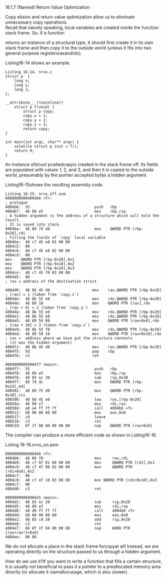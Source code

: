 16.1.7 \(Named\) Return Value Optimization

Copy elision and return value optimization allow us to eliminate unnecessary copy operations.  
 Recall that naively speaking, local variables are created inside the function stack frame. So, if a function

returns an instance of a structural type, it should first create it in its own stack frame and then copy it to the outside world \(unless it fits into two general purpose registersraxandrdx\).

Listing16-14 shows an example.

```
Listing 16-14. nrvo.c
struct p  {
    long x;
    long y;
    long z;
};

__attribute__ ((noinline))
    struct p f(void) {
        struct p copy;
        copy.x = 1;
        copy.y = 2;
        copy.z = 3;
        return copy;
}

int main(int argc, char** argv) {
    volatile struct p inst = f();
    return 0;
}
```

An instance ofstruct pcalledcopyis created in the stack frame off. Its fields are populated with values 1, 2, and 3, and then it is copied to the outside world, presumably by the pointer accepted byfas a hidden argument.

Listing16-15shows the resulting assembly code.

    Listing 16-15. nrvo_off.asm
    00000000004004b6 <f>:
    ; prologue
    4004b6:  55                             push   rbp
    4004b7:  48 89 e5                       mov    rbp,rsp
    ; A hidden argument is the address of a structure which will hold the  result.
    ; It is saved into stack.
    4004ba:  48 89 7d d8                    mov    QWORD PTR [rbp-0x28],rdi
    ; Filling the fields of `copy` local variable
    4004be:  48 c7 45 e0 01 00 00
    4004c5:  00
    4004c6:  48 c7 45 e8 02 00 00
    4004cd:  00
    mov    QWORD PTR [rbp-0x20],0x1
    mov    QWORD PTR [rbp-0x18],0x2
    mov    QWORD PTR [rbp-0x10],0x3
    4004ce:  48 c7 45 f0 03 00 00
    4004d5:  00
    ; rax = address of the destination struct

    4004d6:  48 8b 45 d8                   mov    rax,QWORD PTR [rbp-0x28]
    ; [rax] = 1 (taken from `copy.x`)
    4004da:  48 8b 55 e0                   mov    rdx,QWORD PTR [rbp-0x20]
    4004de:  48 89 10                      mov    QWORD PTR [rax],rdx
    ; [rax + 8] = 2 (taken from `copy.y`)
    4004da:  48 8b 55 e0                   mov    rdx,QWORD PTR [rbp-0x20]
    4004e1:  48 8b 55 e8                   mov    rdx,QWORD PTR [rbp-0x18]
    4004e5:  48 89 50 08                   mov    QWORD PTR [rax+0x8],rdx
    ; [rax + 10] = 3 (taken from `copy.z`)
    4004e9:  48 8b 55 f0                   mov    rdx,QWORD PTR [rbp-0x10]
    4004ed:  48 89 50 10                   mov    QWORD PTR [rax+0x10],rdx
    ; rax =  address where we have put the structure contents
    ; (it was the hidden argument)
    4004f1:  48 8b 45 d8                   mov    rax,QWORD PTR [rbp-0x28]
    4004f5:  5d                            pop    rbp
    4004f6:  c3                            ret

    00000000004004f7 <main>:
    4004f7:  55                             push   rbp
    4004f8:  48 89 e5                       mov    rbp,rsp
    4004fb:  48 83 ec 30                    sub    rsp,0x30
    4004ff:  89 7d dc                       mov    DWORD PTR [rbp-0x24],edi
    400502:  48 89 75 d0                    mov    QWORD PTR [rbp-0x30],rsi
    400506:  48 8d 45 e0                    lea    rax,[rbp-0x20]
    40050a:  48 89 c7                       mov    rdi,rax
    40050d:  e8 a4 ff ff ff                 call   4004b6 <f>
    400512:  b8 00 00 00 00                 mov    eax,0x0
    400517:  c9                             leave
    400518:  c3                             ret
    400519:  0f 1f 80 00 00 00 00           nop    DWORD PTR [rax+0x0]

The compiler can produce a more efficient code as shown in Listing16-16.

Listing 16-16.nrvo\_on.asm

```
00000000004004b6 <f>:
4004b6:  48 89 f8                       mov     rax,rdi
4004b9:  48 c7 07 01 00 00 00           mov     QWORD PTR [rdi],0x1
4004c0:  48 c7 47 08 02 00 00           mov     QWORD PTR [rdi+0x8],0x2
4004c7:  00
4004c8:  48 c7 47 10 03 00 00           mov QWORD PTR [rdi+0x10],0x3
4004cf:  00
4004d0:  c3                             ret

00000000004004d1 <main>:
4004d1:  48 83 ec 20                    sub     rsp,0x20
4004d5:  48 89 e7                       mov     rdi,rsp
4004d8:  e8 d9 ff ff ff                 call    4004b6 <f>
4004dd:  b8 00 00 00 00                 mov     eax,0x0
4004e2:  48 83 c4 20                    add     rsp,0x20
4004e6:  c3                             ret
4004e7:  66 0f 1f 84 00 00 00           nop     WORD PTR [rax+rax*1+0x0]
4004ee:  00 00
```

We do not allocate a place in the stack frame forcopyat all! Instead, we are operating directly on the structure passed to us through a hidden argument.

How do we use it?If you want to write a function that fills a certain structure, it is usually not beneficial to pass it a pointer to a preallocated memory area directly \(or allocate it viamallocusage, which is also slower\).

